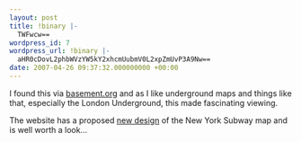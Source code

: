 ```yaml
---
layout: post
title: !binary |-
  TWFwcw==
wordpress_id: 7
wordpress_url: !binary |-
  aHR0cDovL2phbWVzYW5kY2xhcmUubmV0L2xpZmUvP3A9Nw==
date: 2007-04-26 09:37:32.000000000 +00:00
---
```

I found this via <a title="Basement" target="_blank" href="http://jamesandclare.net/life/basement.org">basement.org</a> and as I like underground maps and things like that, especially the London Underground, this made fascinating viewing.

The website has a proposed <a title="Kickmap" href="http://jamesandclare.net/life/www.kickmap.com">new design</a> of the New York Subway map and is well worth a look...
